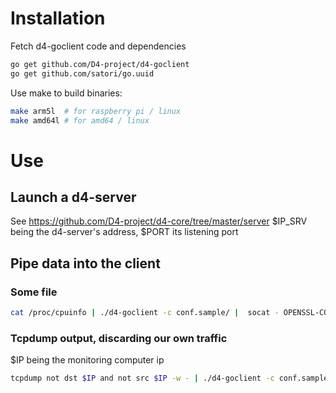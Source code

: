 # Installation
Fetch d4-goclient code and dependencies
```bash
go get github.com/D4-project/d4-goclient
go get github.com/satori/go.uuid
```
Use make to build binaries:
```bash
make arm5l  # for raspberry pi / linux
make amd64l # for amd64 / linux
```
# Use
## Launch a d4-server
See https://github.com/D4-project/d4-core/tree/master/server
$IP_SRV being the d4-server's address, $PORT its listening port
## Pipe data into the client
### Some file
```bash
cat /proc/cpuinfo | ./d4-goclient -c conf.sample/ |  socat - OPENSSL-CONNECT:$IP_SRV:$PORT,verify=0
```
### Tcpdump output, discarding our own traffic
$IP being the monitoring computer ip
```bash
tcpdump not dst $IP and not src $IP -w - | ./d4-goclient -c conf.sample/ |  socat - OPENSSL-CONNECT:$IP_SRV:$PORT,verify=0
```
